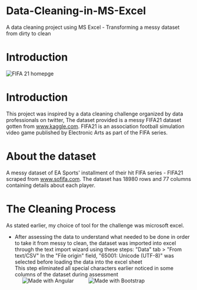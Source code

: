 # Data-Cleaning-in-MS-Excel
A data cleaning project using MS Excel - Transforming a messy dataset from dirty to clean
# Introduction
![FIFA 21 homepge](https://user-images.githubusercontent.com/109909855/225309511-bc13c4d3-6abc-46a8-9e63-6bd4f359ac4d.jpg)
# Introduction
This project was inspired by a data cleaning challenge organized by data professionals on twitter, The dataset provided is a messy FIFA21 dataset gotten  from www.kaggle.com. 
FIFA21 is an association football simulation video game published by Electronic Arts as part of the FIFA series.
# About the dataset
A messy dataset of EA Sports' installment of their hit FIFA series - FIFA21 scraped from www.sofifa.com. The dataset has 18980 rows and 77 columns containing details about each player.
# The Cleaning Process
As stated earlier, my choice of tool for the challenge was microsoft excel.

- After assessing the data to understand what needed to be done in order to take it from messy to clean, the dataset was imported into excel through the text import wizard using these steps:
         "Data" tab > "From text/CSV"
         In the "File origin" field, "65001: Unicode (UTF-8)" was selected before loading the data into the excel sheet  
         This step eliminated all special characters earlier noticed in some columns of the dataset during assessment  
  <img align="left" src="./documentation/![Dirty Characters in the data](https://user-images.githubusercontent.com/109909855/225350797-61b58245-40ac-46be-bff2-02c62d1cb06d.JPG)
" alt="Made with Angular" title="Angular" hspace="20"/>
<img align="left" src="./documentation/![Neat Characters](https://user-images.githubusercontent.com/109909855/225350885-9d01de58-ca67-4c7a-a66b-f9f4ecb9a081.JPG)
" alt="Made with Bootstrap" title="Bootstrap" hspace="20"/>
<br/><br/><br/><br/><br/>



